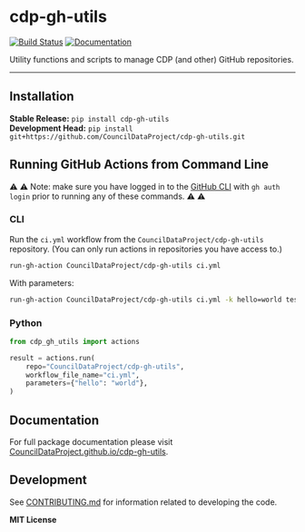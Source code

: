 # cdp-gh-utils

[![Build Status](https://github.com/CouncilDataProject/cdp-gh-utils/workflows/CI/badge.svg)](https://github.com/CouncilDataProject/cdp-gh-utils/actions)
[![Documentation](https://github.com/CouncilDataProject/cdp-gh-utils/workflows/Documentation/badge.svg)](https://CouncilDataProject.github.io/cdp-gh-utils)

Utility functions and scripts to manage CDP (and other) GitHub repositories.

---

## Installation

**Stable Release:** `pip install cdp-gh-utils`<br>
**Development Head:** `pip install git+https://github.com/CouncilDataProject/cdp-gh-utils.git`

## Running GitHub Actions from Command Line

⚠️ ⚠️ Note: make sure you have logged in to the [GitHub CLI](https://cli.github.com/)
with `gh auth login` prior to running any of these commands. ⚠️ ⚠️

### CLI

Run the `ci.yml` workflow from the `CouncilDataProject/cdp-gh-utils` repository.
(You can only run actions in repositories you have access to.)

```bash
run-gh-action CouncilDataProject/cdp-gh-utils ci.yml
```

With parameters:

```bash
run-gh-action CouncilDataProject/cdp-gh-utils ci.yml -k hello=world test=value
```

### Python

```python
from cdp_gh_utils import actions

result = actions.run(
    repo="CouncilDataProject/cdp-gh-utils",
    workflow_file_name="ci.yml",
    parameters={"hello": "world"},
)
```

## Documentation

For full package documentation please visit [CouncilDataProject.github.io/cdp-gh-utils](https://CouncilDataProject.github.io/cdp-gh-utils).

## Development

See [CONTRIBUTING.md](CONTRIBUTING.md) for information related to developing the code.

**MIT License**

